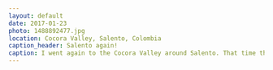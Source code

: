 ```yaml
---
layout: default
date: 2017-01-23
photo: 1488892477.jpg
location: Cocora Valley, Salento, Colombia
caption_header: Salento again!
caption: I went again to the Cocora Valley around Salento. That time the weather was perfect to take nice shots. Like that one where you can see how tall that tree is compared to the people sitting next to it.
---
```

